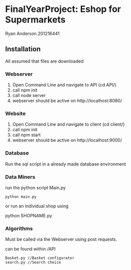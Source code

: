 # FinalYearProject:  Eshop for Supermarkets


Ryan Anderson
201216441


## Installation
All assumed that files are downloaded

### Webserver

1. Open Command Line and navigate to API (cd API/)
2. call npm init
3. call node server
4. webserver should be active on http://localhost:8080/


### Website 

1. Open Command Line and navigate to client (cd client/)
2. call npm init
3. call npm start
4. webserver should be active on http://localhost:9000/


### Database

Run the sql script in a already made database environment

### Data Miners

run the python script Main.py

```
python main.py
```

or run an individual shop using 

python SHOPNAME.py


### Algorithms

Must be called via the Webserver using post requests. 

can be found within /API

```
Basket.py //Basket configurator 
search.py //Search choice

```
